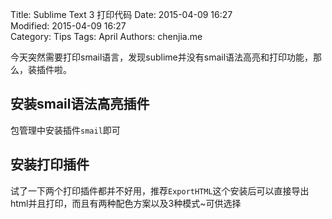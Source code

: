 Title: Sublime Text 3 打印代码
Date: 2015-04-09 16:27  
Modified: 2015-04-09 16:27  
Category: Tips
Tags: April
Authors: chenjia.me

今天突然需要打印smail语言，发现sublime并没有smail语法高亮和打印功能，那么，装插件啦。

## 安装smail语法高亮插件 ##
包管理中安装插件`smail`即可

## 安装打印插件 ##
试了一下两个打印插件都并不好用，推荐`ExportHTML`这个安装后可以直接导出html并且打印，而且有两种配色方案以及3种模式~可供选择